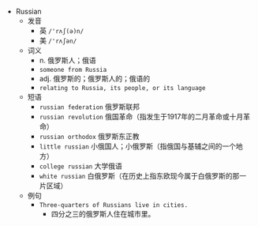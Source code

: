 - Russian
  - 发音
    - 英 `/'rʌʃ(ə)n/`
    - 美 `/'rʌʃən/`
  - 词义
    - n. 俄罗斯人；俄语
    - `someone from Russia`
    - adj. 俄罗斯的；俄罗斯人的；俄语的
    - `relating to Russia, its people, or its language`
  - 短语
    - `russian federation` 俄罗斯联邦 
    - `russian revolution` 俄国革命（指发生于1917年的二月革命或十月革命） 
    - `russian orthodox` 俄罗斯东正教 
    - `little russian` 小俄国人；小俄罗斯（指俄国与基辅之间的一个地方） 
    - `college russian` 大学俄语 
    - `white russian` 白俄罗斯（在历史上指东欧现今属于白俄罗斯的那一片区域） 
  - 例句
    - `Three-quarters of Russians live in cities.`
      - 四分之三的俄罗斯人住在城市里。

